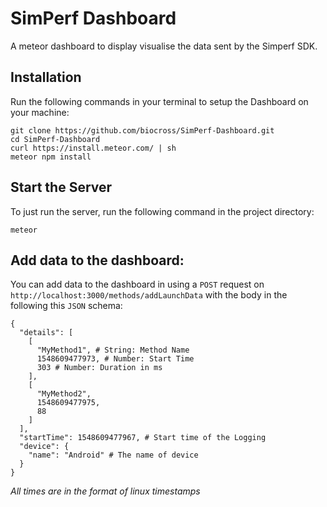# SimPerf Dashboard

A meteor dashboard to display visualise the data sent by the Simperf SDK.

## Installation
Run the following commands in your terminal to setup the Dashboard on your machine:
```
git clone https://github.com/biocross/SimPerf-Dashboard.git
cd SimPerf-Dashboard
curl https://install.meteor.com/ | sh
meteor npm install
```

## Start the Server
To just run the server, run the following command in the project directory: 
```
meteor
```

## Add data to the dashboard:

You can add data to the dashboard in using a `POST` request on `http://localhost:3000/methods/addLaunchData` with the body in the following this `JSON` schema:

```
{
  "details": [
    [
      "MyMethod1", # String: Method Name
      1548609477973, # Number: Start Time
      303 # Number: Duration in ms
    ],
    [
      "MyMethod2",
      1548609477975,
      88
    ]
  ],
  "startTime": 1548609477967, # Start time of the Logging
  "device": {
    "name": "Android" # The name of device
  }
}
```
*All times are in the format of linux timestamps* 



